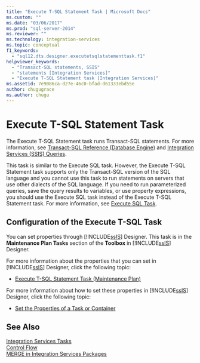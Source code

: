 ```yaml
---
title: "Execute T-SQL Statement Task | Microsoft Docs"
ms.custom: ""
ms.date: "03/06/2017"
ms.prod: "sql-server-2014"
ms.reviewer: ""
ms.technology: integration-services
ms.topic: conceptual
f1_keywords: 
  - "sql12.dts.designer.executetsqlstatementtask.f1"
helpviewer_keywords: 
  - "Transact-SQL statements, SSIS"
  - "statements [Integration Services]"
  - "Execute T-SQL Statement task [Integration Services]"
ms.assetid: 7e9086ca-d27e-46c0-bfad-d61333ebd55e
author: chugugrace
ms.author: chugu
---
```

# Execute T-SQL Statement Task
  The Execute T-SQL Statement task runs Transact-SQL statements. For more information, see [Transact-SQL Reference &#40;Database Engine&#41;](/sql/t-sql/language-reference) and [Integration Services &#40;SSIS&#41; Queries](../integration-services-ssis-queries.md).  
  
 This task is similar to the Execute SQL task. However, the Execute T-SQL Statement task supports only the Transact-SQL version of the SQL language and you cannot use this task to run statements on servers that use other dialects of the SQL language. If you need to run parameterized queries, save the query results to variables, or use property expressions, you should use the Execute SQL task instead of the Execute T-SQL Statement task. For more information, see [Execute SQL Task](execute-sql-task.md).  
  
## Configuration of the Execute T-SQL Task  
 You can set properties through [!INCLUDE[ssIS](../../../includes/ssis-md.md)] Designer. This task is in the **Maintenance Plan Tasks** section of the **Toolbox** in [!INCLUDE[ssIS](../../../includes/ssis-md.md)] Designer.  
  
 For more information about the properties that you can set in [!INCLUDE[ssIS](../../../includes/ssis-md.md)] Designer, click the following topic:  
  
-   [Execute T-SQL Statement Task &#40;Maintenance Plan&#41;](../../relational-databases/maintenance-plans/execute-t-sql-statement-task-maintenance-plan.md)  
  
 For more information about how to set these properties in [!INCLUDE[ssIS](../../../includes/ssis-md.md)] Designer, click the following topic:  
  
-   [Set the Properties of a Task or Container](../set-the-properties-of-a-task-or-container.md)  
  
## See Also  
 [Integration Services Tasks](integration-services-tasks.md)   
 [Control Flow](control-flow.md)   
 [MERGE in Integration Services Packages](merge-in-integration-services-packages.md)  
  
  
